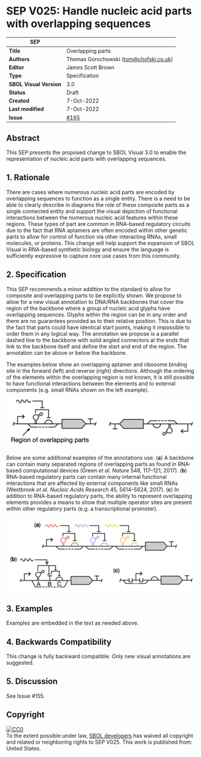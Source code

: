 # SEP V025: Handle nucleic acid parts with overlapping sequences

| SEP | |
| --- | --- |
| **Title** | Overlapping parts |
| **Authors** | Thomas Gorochowski (tom@chofski.co.uk) |
| **Editor** | James Scott Brown |
| **Type** | Specification |
| **SBOL Visual Version** | 3.0 |
| **Status** | Draft |
| **Created** | 7-Oct-2022 |
| **Last modified** | 7-Oct-2022 |
| **Issue** | [#165](https://github.com/SynBioDex/SBOL-visual/issues/165) |

## Abstract

This SEP presents the proposed change to SBOL Visual 3.0 to enable the representation of nucleic acid parts with overlapping sequences.

## 1. Rationale <a name="rationale"></a>

There are cases where numerous nucleic acid parts are encoded by overlapping sequences to function as a single entity. There is a need to be able to clearly describe in diagrams the role of these composite parts as a single connected entity and support the visual depiction of functional interactions between the numerous nucleic acid features within these regions. These types of part are common in RNA-based regulatory circuits due to the fact that RNA aptamers are often encoded within other genetic parts to allow for control of function via other interacting RNAs, small molecules, or proteins. This change will help support the expansion of SBOL Visual in RNA-based synthetic biology and ensure the language is sufficiently expressive to capture core use cases from this community.

## 2. Specification <a name="specification"></a>

This SEP recommends a minor addition to the standard to allow for composite and overlapping parts to be explicitly shown. We propose to allow for a new visual annotation to DNA/RNA backbones that cover the region of the backbone where a group of nucleic acid glyphs have overlapping sequences. Glyphs within the region can be in any order and there are no guarantees provided as to their relative position. This is due to the fact that parts could have identical start points, making it impossible to order them in any logical way. The annotation we propose is a parallel dashed line to the backbone with solid angled connectors at the ends that link to the backbone itself and define the start and end of the region. The annotation can be above or below the backbone.

The examples below show an overlapping aptamer and ribosome binding site in the forward (left) and reverse (right) directions. Although the ordering of the elements within the overlapping region is not known, it is still possible to have functional interactions between the elements and to external components (e.g. small RNAs shown on the left example).

![Figure 1](img/SEP_V025_Fig-1.png)

Below are some additional examples of the annotations use. (**a**) A backbone can contain many separated regions of overlapping parts as found in RNA-based computational devices (Green _et al._ _Nature_ 548, 117–121, 2017). (**b**) RNA-based regulatory parts can contain many internal functional interactions that are affected by external components like small RNAs (Westbrook _et al._ _Nucleic Acids Research_ 45, 5614–5624, 2017). (**c**) In addition to RNA-based regulatory parts, the ability to represent overlapping elements provides a means to show that multiple operator sites are present within other regulatory parts (e.g. a transcriptional promoter).

![Figure 2](img/SEP_V025_Fig-2.png)

## 3. Examples <a name='example'></a>

Examples are embedded in the text as needed above.

## 4. Backwards Compatibility <a name='compatibility'></a>

This change is fully backward compatible. Only new visual annotations are suggested.

## 5. Discussion <a name='discussion'></a>

See Issue #155.

## Copyright <a name='copyright'></a>

<p xmlns:dct="http://purl.org/dc/terms/" xmlns:vcard="http://www.w3.org/2001/vcard-rdf/3.0#">
  <a rel="license"
     href="http://creativecommons.org/publicdomain/zero/1.0/">
    <img src="http://i.creativecommons.org/p/zero/1.0/88x31.png" style="border-style: none;" alt="CC0" />
  </a>
  <br />
  To the extent possible under law,
  <a rel="dct:publisher"
     href="sbolstandard.org">
    <span property="dct:title">SBOL developers</span></a>
  has waived all copyright and related or neighboring rights to
  <span property="dct:title">SEP V025</span>.
This work is published from:
<span property="vcard:Country" datatype="dct:ISO3166"
      content="US" about="sbolstandard.org">
  United States</span>.
</p>
